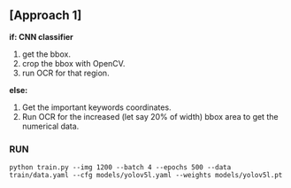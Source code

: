 ## [Approach 1]

**if: CNN classifier**
1. get the bbox.
2. crop the bbox with OpenCV.
3. run OCR for that region.

**else:**
1. Get the important keywords coordinates.
2. Run OCR for the increased (let say 20% of width) bbox area to get the numerical data. 

### RUN

``python train.py --img 1200 --batch 4 --epochs 500 --data train/data.yaml --cfg models/yolov5l.yaml --weights models/yolov5l.pt``